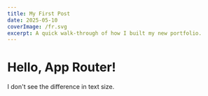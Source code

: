 ```yaml
---
title: My First Post
date: 2025-05-10
coverImage: /fr.svg
excerpt: A quick walk-through of how I built my new portfolio.
---
```


# Hello, App Router!

I don't see the difference in text size.
